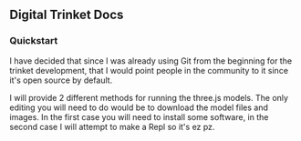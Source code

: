 ## Digital Trinket Docs

### Quickstart
I have decided that since I was already using Git from the beginning for the
trinket development, that I would point people in the community to it since
it's open source by default.

I will provide 2 different methods for running the three.js models. The only
editing you will need to do would be to download the model files and images. In
the first case you will need to install some software, in the second case I will
attempt to make a Repl so it's ez pz.


